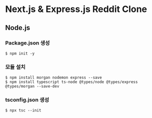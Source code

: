# Next.js & Express.js Reddit Clone
## Node.js
### Package.json 생성
```
$ npm init -y
```
### 모듈 설치
```
$ npm install morgan nodemon express --save
$ npm install typescript ts-node @types/node @types/express @types/morgan --save-dev
```
### tsconfig.json 생성
```
$ npx tsc --init
```